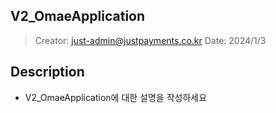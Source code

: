 ## V2_OmaeApplication
> Creator: just-admin@justpayments.co.kr
> Date: 2024/1/3

## Description
* V2_OmaeApplication에 대한 설명을 작성하세요